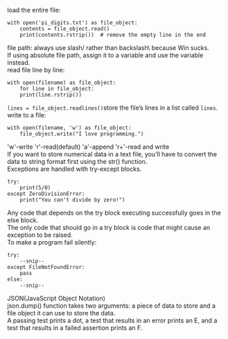 load the entire file:
```
with open('pi_digits.txt') as file_object:
    contents = file_object.read()
    print(contents.rstrip())  # remove the empty line in the end
```
file path: always use slash/ rather than backslash\ because Win sucks.  
If using absolute file path, assign it to a variable and use the variable instead.  
read file line by line:
```
with open(filename) as file_object:
    for line in file_object:
    print(line.rstrip())
```
`lines = file_object.readlines()`store the file’s lines in a list called `lines`.  
write to a file:
```
with open(filename, 'w') as file_object:
    file_object.write("I love programming.")
```
'w'-write 'r'-read(default) 'a'-append 'r+'-read and write  
If you want to store numerical data in a text file, you’ll have to convert the data to string format first using the str() function.  
Exceptions are handled with try-except blocks.  
```
try:
    print(5/0)
except ZeroDivisionError:
    print("You can't divide by zero!")
```
Any code that depends on the try block executing successfully goes in the else block.  
The only code that should go in a try block is code that might cause an exception to be raised.  
To make a program fail silently:
```
try:
    --snip--
except FileNotFoundError:
    pass
else:
    --snip--
```
JSON(JavaScript Object Notation)  
json.dump() function takes two arguments: a piece of data to store and a file object it can use to store the data.  
A passing test prints a dot, a test that results in an error prints an E, and a test that results in a failed assertion prints an F.  
